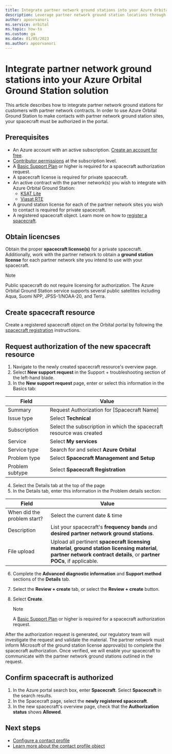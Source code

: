 ```yaml
---
title: Integrate partner network ground stations into your Azure Orbital Ground Station solution
description: Leverage partner network ground station locations through Azure Orbital.
author: apoorvanori
ms.service: orbital
ms.topic: how-to
ms.custom: ga
ms.date: 01/05/2023
ms.author: apoorvanori
---
```


# Integrate partner network ground stations into your Azure Orbital Ground Station solution

This article describes how to integrate partner network ground stations for customers with partner network contracts. In order to use Azure Orbital Ground Station to make contacts with partner network ground station sites, your spacecraft must be authorized in the portal.

## Prerequisites

- An Azure account with an active subscription. [Create an account for free](https://azure.microsoft.com/free/?WT.mc_id=A261C142F).
- [Contributor permissions](/azure/role-based-access-control/rbac-and-directory-admin-roles#azure-roles) at the subscription level.
- A [Basic Support Plan](https://azure.microsoft.com/support/plans/) or higher is required for a spacecraft authorization request.
- A spacecraft license is required for private spacecraft.
- An active contract with the partner network(s) you wish to integrate with Azure Orbital Ground Station:
   - [KSAT Lite](https://azuremarketplace.microsoft.com/marketplace/apps/kongsbergsatelliteservicesas1657024593438.ksatlite?exp=ubp8&tab=Overview)
   - [Viasat RTE](https://azuremarketplace.microsoft.com/marketplace/apps/viasatinc1628707641775.viasat-real-time-earth?tab=overview)
- A ground station license for each of the partner network sites you wish to contact is required for private spacecraft.
- A registered spacecraft object. Learn more on how to [register a spacecraft](register-spacecraft.md).

## Obtain licencses

Obtain the proper **spacecraft license(s)** for a private spacecraft. Additionally, work with the partner network to obtain a **ground station license** for each partner network site you intend to use with your spacecraft.

 > [!NOTE]
 > Public spacecraft do not require licensing for authorization. The Azure Orbital Ground Station service supports several public satellites including Aqua, Suomi NPP, JPSS-1/NOAA-20, and Terra.

## Create spacecraft resource

Create a registered spacecraft object on the Orbital portal by following the [spacecraft registration](register-spacecraft.md) instructions.

## Request authorization of the new spacecraft resource

1. Navigate to the newly created spacecraft resource's overview page.
2. Select **New support request** in the Support + troubleshooting section of the left-hand blade.
3. In the **New support request** page, enter or select this information in the Basics tab:

| **Field** | **Value** |
| --- | --- |
| Summary | Request Authorization for [Spacecraft Name] |
| Issue type |	Select **Technical** |
| Subscription |	Select the subscription in which the spacecraft resource was created |
| Service |	Select **My services** |
| Service type |	Search for and select **Azure Orbital** |
| Problem type |	Select **Spacecraft Management and Setup** |
| Problem subtype |	Select **Spacecraft Registration** |

4. Select the Details tab at the top of the page
5. In the Details tab, enter this information in the Problem details section:

| **Field** | **Value** |
| --- | --- |
| When did the problem start? |	Select the current date & time |
| Description |	List your spacecraft's **frequency bands** and **desired partner network ground stations**. |
| File upload |	Upload all pertinent **spacecraft licensing material**, **ground station licensing material**, **partner network contract details**, or **partner POCs**, if applicable. |

6. Complete the **Advanced diagnostic information** and **Support method** sections of the **Details** tab.
7. Select the **Review + create** tab, or select the **Review + create** button.
8. Select **Create**.

   > [!NOTE]
   > A [Basic Support Plan](https://azure.microsoft.com/support/plans/) or higher is required for a spacecraft authorization request.

After the authorization request is generated, our regulatory team will investigate the request and validate the material. The partner network must inform Microsoft of the ground station license approval(s) to complete the spacecraft authorization. Once verified, we will enable your spacecraft to communicate with the partner network ground stations outlined in the request.

## Confirm spacecraft is authorized

1. In the Azure portal search box, enter **Spacecraft**. Select **Spacecraft** in the search results.
2. In the Spacecraft page, select the **newly registered spacecraft**.
3. In the new spacecraft's overview page, check that the **Authorization status** shows **Allowed**.

## Next steps

- [Configure a contact profile](./contact-profile.md)
- [Learn more about the contact profile object](./concepts-contact-profile.md)

